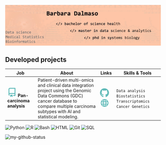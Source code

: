 ![Unknown](https://raw.githubusercontent.com/barbaradalmaso/barbaradalmaso/refs/heads/main/new-header.jpg)

## Developed projects
| Job | About | Links | Skills & Tools
| -----------| ------- | ----- | ------------- |
| [![repoicon](repo-icon.svg)](https://github.com/barbaradalmaso/PTAFR-carcinoma-analysis) **Pan-carcinoma analysis** |Patient-driven multi-omics and clinical data integration project using the Genomic Data Commons (GDC) cancer database to compare multiple carcinoma subtypes with AI and statistical modeling. | [![giticon](github-icon.svg)](https://github.com/barbaradalmaso/PTAFR-carcinoma-analysis) [![webicon](web-icon.svg)](https://www.sciencedirect.com/science/article/pii/S0014482725002435) | `Data analysis` `Biostatistics` `Transcriptomics` `Cancer Genetics` |

![Python](https://img.shields.io/badge/-Python-2C3038?&logo=python&logoColor=62BBB9)
![R](https://img.shields.io/badge/-R-2C3038?&logo=R&logoColor=62BBB9)
![Bash](https://img.shields.io/badge/-Bash-2C3038?&logo=linux&logoColor=62BBB9)
![HTML](https://img.shields.io/badge/-HTML/CSS-2C3038?&logo=html5&logoColor=62BBB9)
![Git](https://img.shields.io/badge/-Git-2C3038?&logo=git&logoColor=62BBB9)
![SQL](https://img.shields.io/badge/-SQL-2C3038?&logo=sqlite&logoColor=62BBB9)

![my-github-status](https://github-readme-stats.vercel.app/api?username=barbaradalmaso&hide_rank=true&show_icons=true&text_bold=false&bg_color=2C3038&icon_color=62BBB9&title_color=cdd9e5&text_color=cdd9e5&border_color=3d444d&hide=prs,issues,contribs&hide_title=true)
